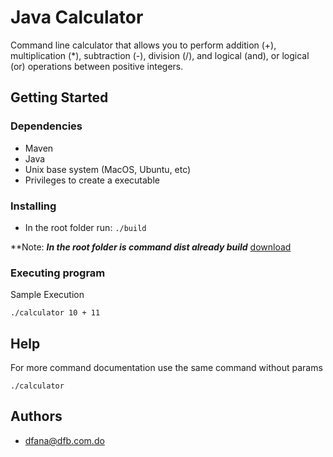 # Java Calculator

Command line calculator that allows you to perform addition (+), multiplication (*), subtraction (-), division (/), and logical (and), or logical (or) operations between positive integers.

## Getting Started

### Dependencies

* Maven
* Java
* Unix base system (MacOS, Ubuntu, etc)
* Privileges to create a executable

### Installing

* In the root folder run: ```./build```

**Note: ***In the root folder is command dist already build*** [download](calculator)

### Executing program

Sample Execution

```
./calculator 10 + 11
```

## Help

For more command documentation use the same command without params

```
./calculator
```

## Authors

- <Dante Fana Badia>dfana@dfb.com.do